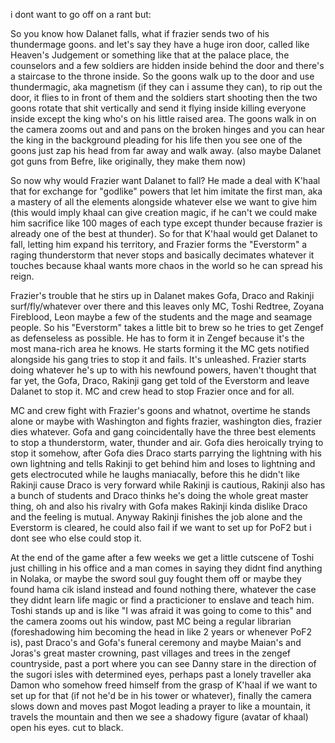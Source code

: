 i dont want to go off on a rant but:

So you know how Dalanet falls, what if frazier sends two of his thundermage goons. and let's say they have a huge iron door, called like Heaven's Judgement or something like that at the palace place, the counselors and a few soldiers are hidden inside behind the door and there's a staircase to the throne inside. So the goons walk up to the door and use thundermagic, aka magnetism (if they can i assume they can), to rip out the door, it flies to in front of them and the soldiers start shooting then the two goons rotate that shit vertically and send it flying inside killing everyone inside except the king who's on his little raised area. The goons walk in on the camera zooms out and and pans on the broken hinges and you can hear the king in the background pleading for his life then you see one of the goons just zap his head from far away and walk away. (also maybe Dalanet got guns from Befre, like originally, they make them now)

So now why would Frazier want Dalanet to fall? He made a deal with K'haal that for exchange for "godlike" powers that let him imitate the first man, aka a mastery of all the elements alongside whatever else we want to give him (this would imply khaal can give creation magic, if he can't we could make him sacrifice like 100 mages of each type except thunder because frazier is already one of the best at thunder). So for that K'haal would get Dalanet to fall, letting him expand his territory, and Frazier forms the "Everstorm" a raging thunderstorm that never stops and basically decimates whatever it touches because khaal wants more chaos in the world so he can spread his reign.

Frazier's trouble that he stirs up in Dalanet makes Gofa, Draco and Rakinji surf/fly/whatever over there and this leaves only MC, Toshi Redtree, Zoyana Fireblood, Leon maybe a few of the students and the mage and seamage people. So his "Everstorm" takes a little bit to brew so he tries to get Zengef as defenseless as possible. He has to form it in Zengef because it's the most mana-rich area he knows. He starts forming it the MC gets notified alongside his gang tries to stop it and fails. It's unleashed. Frazier starts doing whatever he's up to with his newfound powers, haven't thought that far yet, the Gofa, Draco, Rakinji gang get told of the Everstorm and leave Dalanet to stop it. MC and crew head to stop Frazier once and for all.

MC and crew fight with Frazier's goons and whatnot, overtime he stands alone or maybe with Washington and fights frazier, washington dies, frazier dies whatever. Gofa and gang coincidentally have the three best elements to stop a thunderstorm, water, thunder and air. Gofa dies heroically trying to stop it somehow, after Gofa dies Draco starts parrying the lightning with his own lightning and tells Rakinji to get behind him and loses to lightning and gets electrocuted while he laughs maniacally, before this he didn't like Rakinji cause Draco is very forward while Rakinji is cautious, Rakinji also has a bunch of students and Draco thinks he's doing the whole great master thing, oh and also his rivalry with Gofa makes Rakinji kinda dislike Draco and the feeling is mutual. Anyway Rakinji finishes the job alone and the Everstorm is cleared, he could also fail if we want to set up for PoF2 but i dont see who else could stop it.

At the end of the game after a few weeks we get a little cutscene of Toshi just chilling in his office and a man comes in saying they didnt find anything in Nolaka, or maybe the sword soul guy fought them off or maybe they found hama cik island instead and found nothing there, whatever the case they didnt learn life magic or find a practicioner to enslave and teach him. Toshi stands up and is like "I was afraid it was going to come to this" and the camera zooms out his window, past MC being a regular librarian (foreshadowing him becoming the head in like 2 years or whenever PoF2 is), past Draco's and Gofa's funeral ceremony and maybe Maian's and Joras's great master crowning, past villages and trees in the zengef countryside, past a port where you can see Danny stare in the direction of the sugori isles with determined eyes, perhaps past a lonely traveller aka Damon who somehow freed himself from the grasp of K'haal if we want to set up for that (if not he'd be in his tower or whatever), finally the camera slows down and moves past Mogot leading a prayer to like a mountain, it travels the mountain and then we see a shadowy figure (avatar of khaal) open his eyes. cut to black.